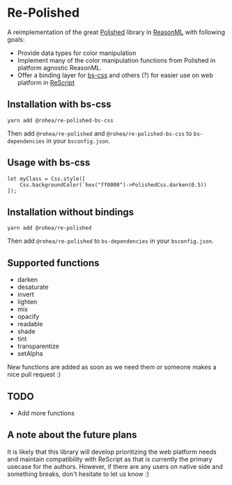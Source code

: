 # Re-Polished

A reimplementation of the great [Polished](https://polished.js.org/) library in [ReasonML](https://reasonml.github.io/en/) with following goals:
- Provide data types for color manipulation
- Implement many of the color manipulation functions from Polished in platform agnostic ReasonML.
- Offer a binding layer for [bs-css](https://github.com/reasonml-labs/bs-css) and others (?) for easier use on web platform in [ReScript](https://rescript-lang.org/)

## Installation with bs-css

```
yarn add @rohea/re-polished-bs-css
```
Then add `@rohea/re-polished` and `@rohea/re-polished-bs-css` to `bs-dependencies` in your `bsconfig.json`.

## Usage with bs-css

```
let myClass = Css.style([
    Css.backgroundColor(`hex("ff0000")->PolishedCss.darken(0.5))
]);
```

## Installation without bindings

```
yarn add @rohea/re-polished
```
Then add `@rohea/re-polished` to `bs-dependencies` in your `bsconfig.json`.


## Supported functions

- darken
- desaturate
- invert
- lighten
- mix
- opacify
- readable
- shade
- tint
- transparentize
- setAlpha
 
New functions are added as soon as we need them or someone makes a nice pull request :)

## TODO

- Add more functions

## A note about the future plans

It is likely that this library will develop prioritizing the web platform needs and maintain compatibility with ReScript as that is currently the primary usecase for the authors. However, if there are any users on native side and something breaks, don't hesitate to let us know :)